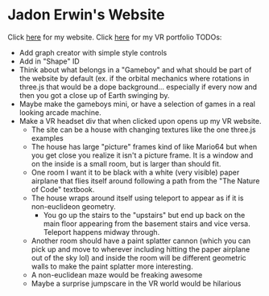 # Jadon Erwin's Website

Click [here](https://jado66.github.io/site/) for my website.
Click [here](https://jado66.github.io/vr) for my VR portfolio
TODOs:
- Add graph creator with simple style controls
- Add in "Shape" ID
- Think about what belongs in a "Gameboy" and what should be part of the website by default (ex. if the orbital mechanics where rotations in three.js that would be a dope background... especially if every now and then you got a close up of Earth swinging by.
- Maybe make the gameboys mini, or have a selection of games in a real looking arcade machine. 
- Make a VR headset div that when clicked upon opens up my VR website. 
  - The site can be a house with changing textures like the one three.js examples 
  - The house has large "picture" frames kind of like Mario64 but when you get close you realize it isn't a picture frame. It is a window and on the inside is a small room, but is larger than should fit. 
  - One room I want it to be black with a white (very visible) paper airplane that flies itself around following a path from the "The Nature of Code" textbook.
  - The house wraps around itself using teleport to appear as if it is non-euclideon geometry. 
    - You go up the stairs to the "upstairs" but end up back on the main floor appearing from the basement stairs and vice versa. Teleport happens midway through. 
  - Another room should have a paint splatter cannon (which you can pick up and move to wherever including hitting the paper airplane out of the sky lol) and inside the room will be different geometric walls to make the paint splatter more interesting.
  - A non-euclidean maze would be freaking awesome
  - Maybe a surprise jumpscare in the VR world would be hilarious
